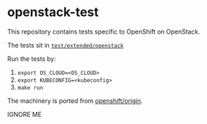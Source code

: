 # openstack-test

This repository contains tests specific to OpenShift on OpenStack.

The tests sit in [`test/extended/openstack`][2]

Run the tests by:
1. `export OS_CLOUD=<OS_CLOUD>`
1. `export KUBECONFIG=<kubeconfig>`
1. `make run`

The machinery is ported from [openshift/origin][1].

[1]: https://github.com/openshift/origin
[2]: test/extended/openstack

IGNORE ME

